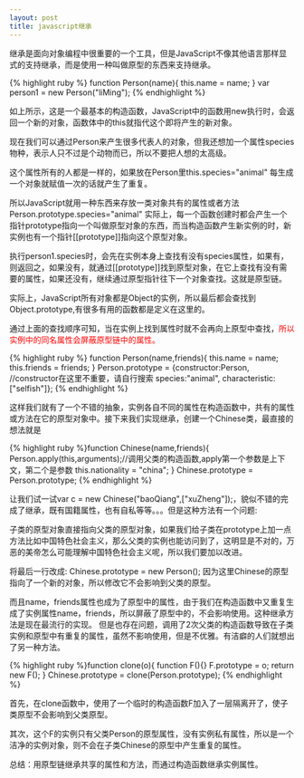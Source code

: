 ```yaml
---
layout: post
title: javascript继承
---
```



继承是面向对象编程中很重要的一个工具，但是JavaScript不像其他语言那样显式的支持继承，而是使用一种叫做原型的东西来支持继承。

{% highlight ruby %}
function Person(name){
  this.name = name;
}
var person1 = new Person("liMing");
{% endhighlight %}

如上所示，这是一个最基本的构造函数，JavaScript中的函数用new执行时，会返回一个新的对象，函数体中的this就指代这个即将产生的新对象。

现在我们可以通过Person来产生很多代表人的对象，但我还想加一个属性species物种，表示人只不过是个动物而已，所以不要把人想的太高级。

这个属性所有的人都是一样的，如果放在Person里this.species="animal" 每生成一个对象就赋值一次的话就产生了重复。

所以JavaScript就用一种东西来存放一类对象共有的属性或者方法Person.prototype.species="animal" 实际上，每一个函数创建时都会产生一个指针prototype指向一个叫做原型对象的东西，而当构造函数产生新实例的时，新实例也有一个指针[[prototype]]指向这个原型对象。

执行person1.species时，会先在实例本身上查找有没有species属性，如果有，则返回之，如果没有，就通过[[prototype]]找到原型对象，在它上查找有没有需要的属性，如果还没有，继续通过原型指针往下一个对象查找。这就是原型链。

实际上，JavaScript所有对象都是Object的实例，所以最后都会查找到Object.prototype,有很多有用的函数都是定义在这里的。

通过上面的查找顺序可知，当在实例上找到属性时就不会再向上原型中查找，<span style="color:#f00">所以实例中的同名属性会屏蔽原型链中的属性。</span>

{% highlight ruby %}
function Person(name,friends){
  this.name = name;
  this.friends = friends;
}
Person.prototype = {constructor:Person,  //constructor在这里不重要，请自行搜索
                  species:"animal",
  	  characteristic:["selfish"]};
{% endhighlight %}

这样我们就有了一个不错的抽象，实例各自不同的属性在构造函数中，共有的属性或方法在它的原型对象中。接下来我们实现继承，创建一个Chinese类，最直接的想法就是

{% highlight ruby %}function Chinese(name,friends){
	Person.apply(this,arguments);//调用父类的构造函数,apply第一个参数是上下文，第二个是参数
	this.nationality = "china";
}
Chinese.prototype = Person.prototype;
{% endhighlight %}

让我们试一试var c = new Chinese("baoQiang",["xuZheng"]);，貌似不错的完成了继承，既有国籍属性，也有自私等等。。。但是这种方法有一个问题:

子类的原型对象直接指向父类的原型对象，如果我们给子类在prototype上加一点方法比如中国特色社会主义，那么父类的实例也能访问到了，这明显是不对的，万恶的美帝怎么可能理解中国特色社会主义呢，所以我们要加以改进。

将最后一行改成: Chinese.prototype = new Person(); 因为这里Chinese的原型指向了一个新的对象，所以修改它不会影响到父类的原型。

而且name，friends属性也成为了原型中的属性，由于我们在构造函数中又重复生成了实例属性name，friends，所以屏蔽了原型中的，不会影响使用。这种继承方法是现在最流行的实现。
但是也存在问题，调用了2次父类的构造函数导致在子类实例和原型中有重复的属性，虽然不影响使用，但是不优雅。有洁癖的人们就想出了另一种方法。

{% highlight ruby %}function clone(o){
  function F(){}
  F.prototype = o;
  return new F();
}
Chinese.prototype = clone(Person.prototype);
{% endhighlight %}

首先，在clone函数中，使用了一个临时的构造函数F加入了一层隔离开了，使子类原型不会影响到父类原型。

其次，这个F的实例只有父类Person的原型属性，没有实例私有属性，所以是一个洁净的实例对象，则不会在子类Chinese的原型中产生重复的属性。

<div>总结：用原型链继承共享的属性和方法，而通过构造函数继承实例属性。</div>
